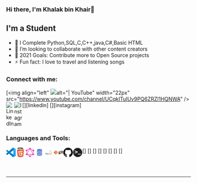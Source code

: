 ### Hi there, I'm Khalak bin Khair👋

## I'm a Student


- 🌱 I Complete Python,SQL,C,C++,java,C#,Basic HTML
- 👯 I’m looking to collaborate with other content creators
- 🥅 2021 Goals: Contribute more to Open Source projects
- ⚡ Fun fact: I love to travel and listening songs 

### Connect with me:

[<img align="left" <img src="https://scontent.fdac15-1.fna.fbcdn.net/v/t1.6435-9/236290935_10161278832396754_8993500622663931100_n.jpg?_nc_cat=1&ccb=1-5&_nc_sid=09cbfe&_nc_ohc=eLiL9K32NTAAX-pO6sR&_nc_ht=scontent.fdac15-1.fna&oh=b2a26c5819e5e0b18e5c1bdc29581776&oe=616EF3D9"/>alt="| YouTube" width="22px" src="https://www.youtube.com/channel/UCqkITuIUv9PQ6ZRZl1HQNWA" />
[<img align="left" alt=" LinkedIn" width="22px" src="https://www.linkedin.com/in/khalak-bin-khair/" />][linkedin]
[<img align="left" alt=" Instagram" width="22px" src="https://www.instagram.com/_shovhon_/" />][instagram]

<br/>
<br/>

### Languages and Tools:

[<img align="left" alt="Visual Studio Code" width="26px" src="https://raw.githubusercontent.com/github/explore/80688e429a7d4ef2fca1e82350fe8e3517d3494d/topics/visual-studio-code/visual-studio-code.png" />]
[<img align="left" alt="HTML5" width="26px" src="https://raw.githubusercontent.com/github/explore/80688e429a7d4ef2fca1e82350fe8e3517d3494d/topics/html/html.png" />]
[<img align="left" alt="GraphQL" width="26px" src="https://raw.githubusercontent.com/github/explore/80688e429a7d4ef2fca1e82350fe8e3517d3494d/topics/graphql/graphql.png" />]
[<img align="left" alt="SQL" width="26px" src="https://raw.githubusercontent.com/github/explore/80688e429a7d4ef2fca1e82350fe8e3517d3494d/topics/sql/sql.png" />]
[<img align="left" alt="MySQL" width="26px" src="https://raw.githubusercontent.com/github/explore/80688e429a7d4ef2fca1e82350fe8e3517d3494d/topics/mysql/mysql.png" />]
[<img align="left" alt="Git" width="26px" src="https://raw.githubusercontent.com/github/explore/80688e429a7d4ef2fca1e82350fe8e3517d3494d/topics/git/git.png" />]
[<img align="left" alt="GitHub" width="26px" src="https://raw.githubusercontent.com/github/explore/78df643247d429f6cc873026c0622819ad797942/topics/github/github.png" />]
[<img align="left" alt="Terminal" width="26px" src="https://raw.githubusercontent.com/github/explore/80688e429a7d4ef2fca1e82350fe8e3517d3494d/topics/terminal/terminal.png" />]

<br />
<br />

---


